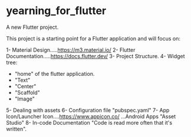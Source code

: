 # yearning_for_flutter

A new Flutter project.

This project is a starting point for a Flutter application and will focus on:

1- Material Design.....https://m3.material.io/
2- Flutter Documentation.....https://docs.flutter.dev/
3- Project Structure.
4- Widget tree:
   - "home" of the flutter application.
   - "Text"
   - "Center"
   - "Scaffold"
   - "Image"
   
5- Dealing with assets
6- Configuration file "pubspec.yaml"
7- App Icon/Launcher Icon....https://www.appicon.co/   ...Android Apps "Asset Studio"
8- In-code Documentation "Code is read more often that it's written".